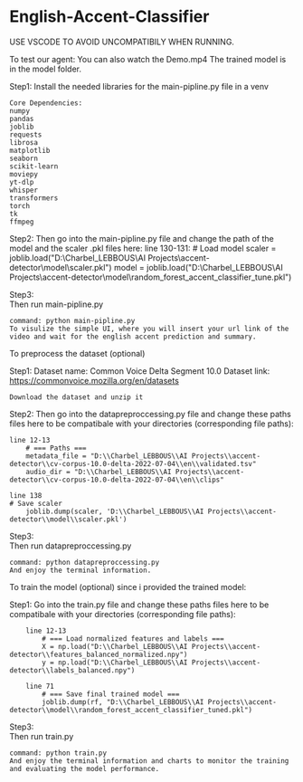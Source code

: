# English-Accent-Classifier

USE VSCODE TO AVOID UNCOMPATIBILY WHEN RUNNING.

To test our agent: You can also watch the Demo.mp4
The trained model is in the model folder.

Step1:
    Install the needed libraries for the main-pipline.py file in a venv
    
    Core Dependencies:
    numpy
    pandas
    joblib
    requests
    librosa
    matplotlib
    seaborn
    scikit-learn
    moviepy
    yt-dlp
    whisper
    transformers
    torch
    tk
    ffmpeg       

Step2:
    Then go into the main-pipline.py file and change the path of the model and the scaler .pkl files here:
    line 130-131:
        # Load model
            scaler = joblib.load("D:\\Charbel_LEBBOUS\\AI Projects\\accent-detector\\model\\scaler.pkl")
            model = joblib.load("D:\\Charbel_LEBBOUS\\AI Projects\\accent-detector\\model\\random_forest_accent_classifier_tune.pkl")

Step3:            
    Then run main-pipline.py

    command: python main-pipline.py 
    To visulize the simple UI, where you will insert your url link of the video and wait for the english accent prediction and summary.


To preprocess the dataset (optional)

Step1:
    Dataset name: Common Voice Delta Segment 10.0
    Dataset link: https://commonvoice.mozilla.org/en/datasets

    Download the dataset and unzip it

Step2:
    Then go into the datapreproccessing.py file and change these paths files here to be compatibale with your directories (corresponding file paths):

    line 12-13
        # === Paths ===
        metadata_file = "D:\\Charbel_LEBBOUS\\AI Projects\\accent-detector\\cv-corpus-10.0-delta-2022-07-04\\en\\validated.tsv"
        audio_dir = "D:\\Charbel_LEBBOUS\\AI Projects\\accent-detector\\cv-corpus-10.0-delta-2022-07-04\\en\\clips"

    line 138
    # Save scaler
        joblib.dump(scaler, 'D:\\Charbel_LEBBOUS\\AI Projects\\accent-detector\\model\\scaler.pkl')

Step3:            
    Then run datapreproccessing.py

    command: python datapreproccessing.py 
    And enjoy the terminal information.

To train the model (optional) since i provided the trained model:

Step1:
    Go into the train.py file and change these paths files here to be compatibale with your directories (corresponding file paths):

        line 12-13
            # === Load normalized features and labels ===
            X = np.load("D:\\Charbel_LEBBOUS\\AI Projects\\accent-detector\\features_balanced_normalized.npy")
            y = np.load("D:\\Charbel_LEBBOUS\\AI Projects\\accent-detector\\labels_balanced.npy")

        line 71
            # === Save final trained model ===
            joblib.dump(rf, "D:\\Charbel_LEBBOUS\\AI Projects\\accent-detector\\model\\random_forest_accent_classifier_tuned.pkl")

Step3:            
    Then run train.py

    command: python train.py 
    And enjoy the terminal information and charts to monitor the training and evaluating the model performance.

